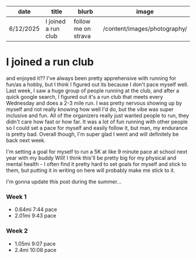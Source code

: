 | date      | title               | blurb               | image                        |
| --------- | ------------------- | ------------------- | ---------------------------- |
| 6/12/2025 | I joined a run club | follow me on strava | /content/images/photography/ |

# I joined a run club

and enjoyed it?? I've always been pretty apprehensive with running for fun/as a hobby, but I think I figured out its because I don't pace myself well. Last week, I saw a huge group of people running at the club, and after a quick google search, I figured out it's a run club that meets every Wednesday and does a 2-3 mile run. I was pretty nervous showing up by myself and not really knowing how well I'd do, but the vibe was super inclusive and fun. All of the organizers really just wanted people to run, they didn't care how fast or how far. It was a lot of fun running with other people so I could set a pace for myself and easily follow it, but man, my endurance is pretty bad. Overall though, I'm super glad I went and will definitely be back next week.

I'm setting a goal for myself to run a 5K at like 9 minute pace at school next year with my buddy Will! I think this'll be pretty big for my physical and mental health - I often find it pretty hard to set goals for myself and stick to them, but putting it in writing on here will probably make me stick to it.

I'm gonna update this post during the summer...

### Week 1

-   0.64mi 7:44 pace
-   2.01mi 9:43 pace

### Week 2

-   1.05mi 9:07 pace
-   2.4mi 10:08 pace
